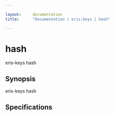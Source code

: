 ```yaml
---

layout:     documentation
title:      "Documentation | eris:keys | hash"

---
```


# hash

eris-keys hash <some data>

## Synopsis

eris-keys hash <some data>


## Specifications


